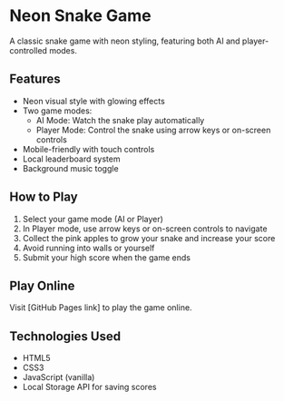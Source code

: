# Neon Snake Game

A classic snake game with neon styling, featuring both AI and player-controlled modes.

## Features

- Neon visual style with glowing effects
- Two game modes:
  - AI Mode: Watch the snake play automatically
  - Player Mode: Control the snake using arrow keys or on-screen controls
- Mobile-friendly with touch controls
- Local leaderboard system
- Background music toggle

## How to Play

1. Select your game mode (AI or Player)
2. In Player mode, use arrow keys or on-screen controls to navigate
3. Collect the pink apples to grow your snake and increase your score
4. Avoid running into walls or yourself
5. Submit your high score when the game ends

## Play Online

Visit [GitHub Pages link] to play the game online.

## Technologies Used

- HTML5
- CSS3
- JavaScript (vanilla)
- Local Storage API for saving scores
